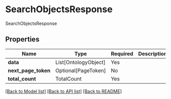 # SearchObjectsResponse

SearchObjectsResponse

## Properties
| Name | Type | Required | Description |
| ------------ | ------------- | ------------- | ------------- |
**data** | List[OntologyObject] | Yes |  |
**next_page_token** | Optional[PageToken] | No |  |
**total_count** | TotalCount | Yes |  |


[[Back to Model list]](../../../README.md#models-v1-link) [[Back to API list]](../../../README.md#documentation-for-api-endpoints) [[Back to README]](../../../README.md)
